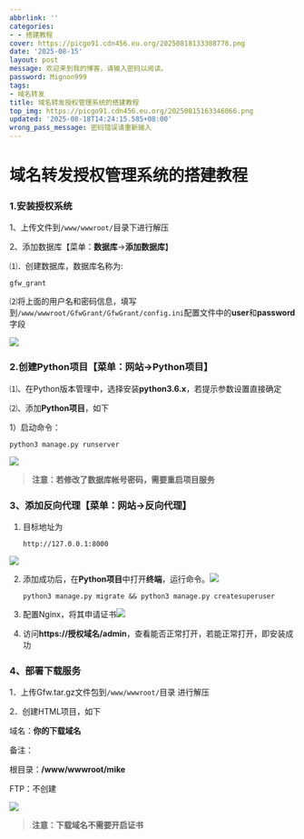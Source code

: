 ```yaml
---
abbrlink: ''
categories:
- - 搭建教程
cover: https://picgo91.cdn456.eu.org/20250818133308778.png
date: '2025-08-15'
layout: post
message: 欢迎来到我的博客，请输入密码以阅读。
password: Mignon999
tags:
- 域名转发
title: 域名转发授权管理系统的搭建教程
top_img: https://picgo91.cdn456.eu.org/20250815163346066.png
updated: '2025-08-18T14:24:15.585+08:00'
wrong_pass_message: 密码错误请重新输入
---
```

# 域名转发授权管理系统的搭建教程

### 1.安装授权系统

1、上传文件到`/www/wwwroot/`目录下进行解压

2、添加数据库【菜单：**数据库**->**添加数据库**】

⑴．创建数据库，数据库名称为:

```
gfw_grant
```

⑵将上面的用户名和密码信息，填写到`/www/wwwroot/GfwGrant/GfwGrant/config.ini`配置文件中的**user**和**password**字段

![](https://picgo91.cdn456.eu.org/20250815163346066.png)

### 2.创建Python项目【菜单：网站->Python项目】

⑴、在Python版本管理中，选择安装**python3.6.x**，若提示参数设置直接确定

⑵、添加**Python项目**，如下

1）启动命令：

```
python3 manage.py runserver
```

![](https://picgo91.cdn456.eu.org/20250815163920676.png)

> **注意：若修改了数据库帐号密码，需要重启项目服务**

### 3、添加反向代理【菜单：网站->反向代理】

1. 目标地址为
   ```
   http://127.0.0.1:8000
   ```

![](https://picgo91.cdn456.eu.org/20250815165022571.png)

2. 添加成功后，在**Python项目**中打开**终端**，运行命令。![](https://picgo91.cdn456.eu.org/20250815165616990.png)

   ```
   python3 manage.py migrate && python3 manage.py createsuperuser
   ```
3. 配置Nginx，将其申请证书![](https://picgo91.cdn456.eu.org/20250815165358659.png)
4. 访问**https://授权域名/admin**，查看能否正常打开，若能正常打开，即安装成功

### 4、部署下载服务

1．上传Gfw.tar.gz文件包到`/www/wwwroot/`目录 进行解压

2．创建HTML项目，如下

域名：**你的下载域名**

备注：

根目录：**/www/wwwroot/mike**

FTP：不创建

![](https://picgo91.cdn456.eu.org/20250815170623005.png)

> **注意：下载域名不需要开启证书**
